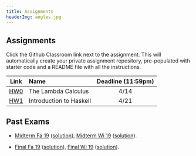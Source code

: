 ```yaml
---
title: Assignments
headerImg: angles.jpg
---
```


## Assignments

Click the Github Classroom link next to the assignment. 
This will automatically create your private assignment repository, 
pre-populated with starter code and a README file with all the instructions.

| Link                                             | Name                            | Deadline (11:59pm)        |
|:------------------------------------------------:|:--------------------------------|:-------------------------:|
| [HW0](https://classroom.github.com/a/uDpFHSq5)   | The Lambda Calculus             | 4/14                      |
| [HW1](https://classroom.github.com/a/Jj3rzufC)   | Introduction to Haskell         | 4/21                      |            

<!--

Click the Github Classroom link next to the assignment. 
This will automatically create your private assignment repository, 
pre-populated with starter code and a README file with all the instructions.

| Link                                             | Name                            | Deadline (11:59pm)        |
|:------------------------------------------------:|:--------------------------------|:-------------------------:|
| [HW2](https://classroom.github.com/a/VtMhFqJQ)   | Random Art                      | 11/4                       |
| [HW3](https://classroom.github.com/a/UlsNGB0B)   | All about Fold                  | 11/13                      |          
| [HW4](https://classroom.github.com/a/ubtmJ6a4)   | Nano                            | 11/25                      |
| [HW5](https://classroom.github.com/a/VDui5vVz)   | Type Classes                    | 12/9                       |


-->

## Past Exams

- [Midterm Fa 19](/static/raw/130-midterm-fa19.pdf) ([solution](/static/raw/130-midterm-fa19-solution.pdf)),
  [Midterm Wi 19](/static/raw/130-midterm-wi19.pdf) ([solution](/static/raw/130-midterm-wi19-solution.pdf)).

- [Final Fa 19](/static/raw/130-final-fa19.pdf) ([solution](/static/raw/130-final-fa19-solution.pdf)),
  [Final Wi 19](/static/raw/130-final-wi19.pdf) ([solution](/static/raw/130-final-wi19-solution.pdf)).

  
